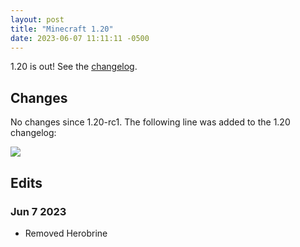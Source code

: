 ```yaml
---
layout: post
title: "Minecraft 1.20"
date: 2023-06-07 11:11:11 -0500
---
```


1.20 is out! See the [changelog](https://www.minecraft.net/en-us/article/trails-tales-update-out-today-java).

## Changes

No changes since 1.20-rc1. The following line was added to the 1.20 changelog:

![](img/1-20-removed-herobrine.png)

## Edits

### Jun 7 2023

- Removed Herobrine

